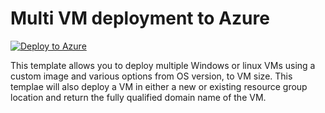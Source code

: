 # Multi VM deployment to Azure

[![Deploy to Azure](https://aka.ms/deploytoazurebutton)](https://portal.azure.com/#create/Microsoft.Template/uri/https%3A%2F%2Fraw.githubusercontent.com%2Fbalticapprenticeships%2FAzure-Templates%2Fmaster%2Fmulti-vm-testing-deployment%2Fazuredeploy.json)

This template allows you to deploy multiple Windows or linux VMs using a custom image and various options from OS version, to VM size. This templae will also deploy a VM in either a new or existing resource group location and return the fully qualified domain name of the VM.
